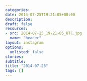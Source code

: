 ```yaml
---
categories:
date: 2014-07-25T19:21:05+00:00
description:
draft: false
resources:
- src: 2014-07-25_19-21-05_UTC.jpg
  name: "header"
layout: instagram
options:
  unlisted: false
stories:
subtitle:
title: "2014-07-25"
tags: []
---
```


 
